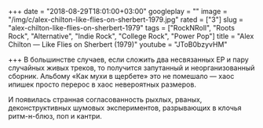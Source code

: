 +++
date = "2018-08-29T18:01:00+03:00"
googleplay = ""
image = "/img/c/alex-chilton-like-flies-on-sherbert-1979.jpg"
rated = ["3"]
slug = "alex-chilton-like-flies-on-sherbert-1979"
tags = ["RockNRoll", "Roots Rock", "Alternative", "Indie Rock", "College Rock", "Power Pop"]
title = "Alex Chilton — Like Flies on Sherbert (1979)"
youtube = "JToB0bzyvHM"

+++
В большинстве случаев, если сложить два несвязанных ЕР и пару случайных живых треков, то получится запутанный и неорганизованный сборник. Альбому «Как мухи в щербете» это не помешало — хаос ипишек просто перерос в хаос невероятных размеров.

И появилась странная согласованность рыхлых, рваных, деконструктивных шумовых экспериментов, разрывающих в клочья ритм-н-блюз, поп и кантри.